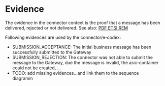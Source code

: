 # Evidence

The evidence in the connector context is the proof that a message has been delivered, rejected or not delivered.
See also: [PDF ETSI REM](http://www.etsi.org/deliver/etsi_ts/102600_102699/10264002/02.02.01_60/ts_10264002v020201p.pdf)


Following evidences are used by the connector/e-codex:

 * SUBMISSION_ACCEPTANCE: The initial business message has been successfully submitted to the Gateway
 * SUBMISSION_REJECTION: The connector was not able to submit the message to the Gateway, due the message is invalid, the asic-container could not be created, ...
 * TODO: add missing evidences...and link them to the sequence diagramm